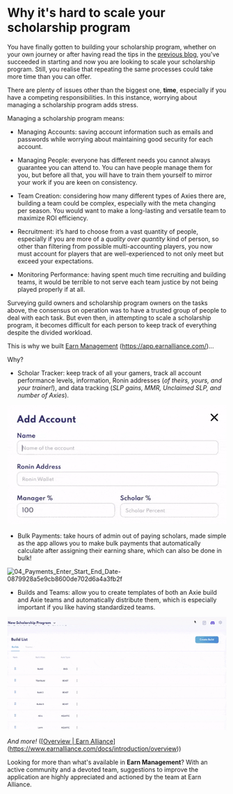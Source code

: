 ﻿# Why it's hard to scale your scholarship program

You have finally gotten to building your scholarship program, whether on your own journey or after having read the tips in the [previous blog](https://www.earnalliance.com/blog/2022/07/20/Axie-Infinity-V2-Management-Pro-Tips/Axie-Infinity-V2-Management-Pro-Tips), you've succeeded in starting and now you are looking to scale your scholarship program. Still, you realise that repeating the same processes could take more time than you can offer.

There are plenty of issues other than the biggest one, **time**, especially if you have a competing responsibilities. In this instance, worrying about managing a scholarship program adds stress.

Managing a scholarship program means:

- Managing Accounts: saving account information such as emails and passwords while worrying about maintaining good security for each account.

- Managing People: everyone has different needs you cannot always guarantee you can attend to. You can have people manage them for you, but before all that, you will have to train them yourself to mirror your work if you are keen on consistency.

- Team Creation: considering how many different types of Axies there are, building a team could be complex, especially with the meta changing per season. You would want to make a long-lasting and versatile team to maximize ROI efficiency.

- Recruitment: it’s hard to choose from a vast quantity of people, especially if you are more of a *quality over quantity* kind of person, so other than filtering from possible multi-accounting players, you now must account for players that are well-experienced to not only meet but exceed your expectations.

- Monitoring Performance: having spent much time recruiting and building teams, it would be terrible to not serve each team justice by not being played properly if at all.

Surveying guild owners and scholarship program owners on the tasks above, the consensus on operation was to have a trusted group of people to deal with each task. But even then, in attempting to scale a scholarship program, it becomes difficult for each person to keep track of everything despite the divided workload.

This is why we built [Earn Management](https://app.earnalliance.com/) (https://app.earnalliance.com/)...

Why?

- Scholar Tracker: keep track of all your gamers, track all account performance levels, information, Ronin addresses (*of theirs, yours, and your trainer!*), and data tracking (*SLP gains, MMR, Unclaimed SLP, and number of Axies*).

![02_Tracker_Add_Account2-e99b7f7bb335ead11b2961b5eba932de](images/image1.gif)

- Bulk Payments: take hours of admin out of paying scholars, made simple as the app allows you to make bulk payments that automatically calculate after assigning their earning share, which can also be done in bulk!

![04_Payments_Enter_Start_End_Date-0879928a5e9cb8600de702d6a4a3fb2f](images/image3.gif)

- Builds and Teams: allow you to create templates of both an Axie build and Axie teams and automatically distribute them, which is especially important if you like having standardized teams.

![07_BuildsTeams_CreateBuilds-b9b1bf2950c624bbee1764aa1c00b1aa](images/image2.gif)

*And more!* ([[Overview | Earn Alliance](https://www.earnalliance.com/docs/introduction/overview)](https://www.earnalliance.com/docs/introduction/overview))

Looking for more than what's available in **Earn Management**? With an active community and a devoted team, suggestions to improve the application are highly appreciated and actioned by the team at Earn Alliance.
